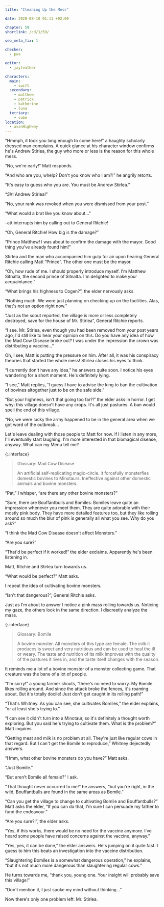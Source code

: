 ```yaml
---
title: "Cleaning Up the Mess"

date: 2020-08-10 01:11 +02:00

chapter: 59
shortlink: /cd/1/59/

seo_meta_fix: 1

checker:
  - pwa

editor:
  - jayfeather

characters:
  main:
    - swift
  secondary:
    - matthew
    - patrick
    - katherine
    - luna
  tetriary:
    - sobe
location:
  - avanHighway
---
```

“Hmmph, it took you long enough to come here!” a haughty scholarly dressed man complains.
A quick glance at his character window confirms he's Andrew Stirlea, the guy who more or less is the reason for this whole mess.

“No, we're early!” Matt responds.

“And who are you, whelp? Don't you know who I am?!” he angrily retorts.

“It's easy to guess who you are.
You must be Andrew Stirlea.”

“*Sir*! Andrew Stirlea!”

“No, your rank was revoked when you were dismissed from your post.”

“What would a brat like you know about…”

–att interrupts him by calling out to General Ritchie!

“Oh, General Ritchie!
How big is the damage?”

“Prince Matthew!
I was about to confirm the damage with the mayor.
Good thing you've already found him!”

Stirlea and the man who accompanied him gulp for air upon hearing General Ritchie calling Matt “Prince”.
The other one must be the mayor.

“Oh, how rude of me.
I should properly introduce myself.
I'm Matthew Sitnalta, the second prince of Sitnalta.
I'm delighted to make your acquaintance.”

“What brings his highness to Cogen?”, the elder nervously asks.

“Nothing much. We were just planning on checking up on the facilities.
Alas, that's not an option right now.”

“Just as the scout reported, the village is more or less completely destroyed, save for the house of Mr. Stirlea”, General Ritchie reports.

“I see.
Mr. Stirlea, even though you had been removed from your post years ago, I'd still like to hear your opinion on this.
Do you have any idea of how the Mad Cow Disease broke out?
I was under the impression the crown was distributing a vaccine…”

Oh, I see, Matt is putting the pressure on him.
After all, it was his conspiracy theories that started the whole mess!
Stirlea closes his eyes to think.

“I currently don't have any idea,” he answers quite soon.
I notice his eyes wandering for a short moment.
He's definitely lying.

“I see,” Matt replies, “I guess I have to advise the king to ban the cultivation of bovines altogether just to be on the safe side.”

“But your highness, isn't that going too far?!” the elder asks in horror.
I get why: this village doesn't have any crops.
It's all just pastures.
A ban would spell the end of this village.

“No, we were lucky the army happened to be in the general area when we got word of the outbreak…

Let's leave dealing with those people to Matt for now.
If I listen in any more, I'll eventually start laughing.
I'm more interested in that biomagical disease, anyway.
What can my Menu tell me?

{:.interface}
> Glossary: Mad Cow Disease
>
> An artificial self-replicating magic-circle.
> It forcefully monsterfies domestic bovines to Minotaurs.
> Ineffective against other domestic animals and bovine monsters.
>

“Pat,” I whisper, “are there any other bovine monsters?”

“Sure, there are Bouffantbulls and Bomiles.
Bomiles leave quite an impression whenever you meet them.
They are quite adorable with their mostly pink body.
They have more detailed features too, but they like rolling around so much the blur of pink is generally all what you see.
Why do you ask?”

“I think the Mad Cow Disease doesn't affect Monsters.”

“Are you sure?”

“That'd be perfect if it worked!” the elder exclaims. Apparently he's been listening in.

Matt, Ritchie and Stirlea turn towards us.

“What would be perfect?” Matt asks.

I repeat the idea of cultivating bovine monsters.

“Isn't that dangerous?”, General Ritchie asks.

Just as I'm about to answer I notice a pink mass rolling towards us.
Noticing my gaze, the others look in the same direction.
I discreetly analyze the mass.

{:.interface}
> Glossary: Bomile
>
> A bovine monster. All monsters of this type are female.
> The milk it produces is sweet and very nutritious and can be used to heal the ill or weary.
> The taste and nutrition of its milk improves with the quality of the pastures it lives in, and the taste itself changes with the season.
>

It reminds me a lot of a bovine monster of a monster collecting game.
That creature was the bane of a lot of people.

“I'm sorry!” a young farmer shouts, “there's no need to worry.
My Bomile likes rolling around.
And since the attack broke the fences, it's roaming about.
But it's totally docile!
Just don't get caught in its rolling path!”

“That's Whitney. As you can see, she cultivates Bomiles,” the elder explains, “or at least she's trying to.”

“I can see it didn't turn into a Minotaur, so it's definitely a thought worth exploring.
But you said he's trying to cultivate them.
What is the problem?” Matt inquires.

“Getting meat and milk is no problem at all.
They're just like regular cows in that regard.
But I can't get the Bomile to reproduce,” Whitney dejectedly answers.

“Hmm, what other bovine monsters do you have?” Matt asks.

“Just Bomile.”

“But aren't Bomile all female?” I ask.

“That thought never occurred to me!” he answers, “but you're right, in the wild, Bouffantbulls are found in the same areas as Bomile.”

“Can you get the village to change to cultivating Bomile and Bouffantbulls?” Matt asks the elder, “If you can do that, I'm sure I can persuade my father to fund the endeavour.”

“Are you sure?!”, the elder asks.

“Yes, if this works, there would be no need for the vaccine anymore.
I've heard some people have raised concerns against the vaccine, anyway.”

“Yes, yes, it can be done,” the elder answers.
He's jumping on it quite fast.
I guess to him this beats an investigation into the vaccine distribution.

“Slaughtering Bomiles is a somewhat dangerous operation,” he explains, “but it's not much more dangerous than slaughtering regular cows.”

He turns towards me, “thank you, young one. Your insight will probably save this village!”

“Don't mention it, I just spoke my mind without thinking…”

Now there's only one problem left: Mr. Stirlea.
